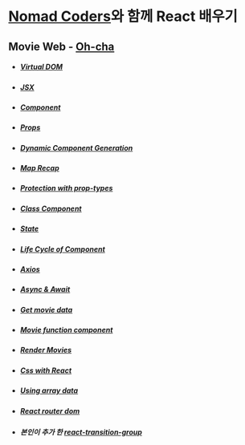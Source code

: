 # [Nomad Coders](https://nomadcoders.co/)와 함께 React 배우기

## Movie Web - [Oh-cha](https://github.com/hyesungoh/Ohcha#%EC%99%84%EC%84%B1%EB%B3%B8)

-   ##### [Virtual DOM](https://github.com/hyesungoh/React_with_NomadCoders/tree/master/ohcha#virtual-dom)

-   ##### [JSX](https://github.com/hyesungoh/React_with_NomadCoders/tree/master/ohcha#jsx)

-   ##### [Component](https://github.com/hyesungoh/React_with_NomadCoders/tree/master/ohcha#component)

-   ##### [Props](https://github.com/hyesungoh/React_with_NomadCoders/tree/master/ohcha#props)

-   ##### [Dynamic Component Generation](https://github.com/hyesungoh/React_with_NomadCoders/tree/master/ohcha#dynamic-component-generation)

-   ##### [Map Recap](https://github.com/hyesungoh/React_with_NomadCoders/tree/master/ohcha#map-recap)

-   ##### [Protection with prop-types](https://github.com/hyesungoh/React_with_NomadCoders/tree/master/ohcha#protection-with-prop-types)

-   ##### [Class Component](https://github.com/hyesungoh/React_with_NomadCoders/tree/master/ohcha#class-component)

-   ##### [State](https://github.com/hyesungoh/React_with_NomadCoders/tree/master/ohcha#state)

-   ##### [Life Cycle of Component](https://github.com/hyesungoh/React_with_NomadCoders/tree/master/ohcha#life-cycle-of-component)

-   ##### [Axios](https://github.com/hyesungoh/React_with_NomadCoders/tree/master/ohcha#axios)

-   ##### [Async & Await](https://github.com/hyesungoh/React_with_NomadCoders/tree/master/ohcha#async--await)

-   ##### [Get movie data](https://github.com/hyesungoh/React_with_NomadCoders/tree/master/ohcha#get-movie-data)

-   ##### [Movie function component](https://github.com/hyesungoh/React_with_NomadCoders/tree/master/ohcha#movie-function-component)

-   ##### [Render Movies](https://github.com/hyesungoh/React_with_NomadCoders/tree/master/ohcha#render-movies)

-   ##### [Css with React](https://github.com/hyesungoh/React_with_NomadCoders/tree/master/ohcha#css-with-react)

-   ##### [Using array data](https://github.com/hyesungoh/React_with_NomadCoders/tree/master/ohcha#using-array-data)

-   ##### [React router dom](https://github.com/hyesungoh/React_with_NomadCoders/tree/master/ohcha#react-router-dom)

-   ##### 본인이 추가 한 [react-transition-group](https://github.com/hyesungoh/Ohcha#react-transition-group)
